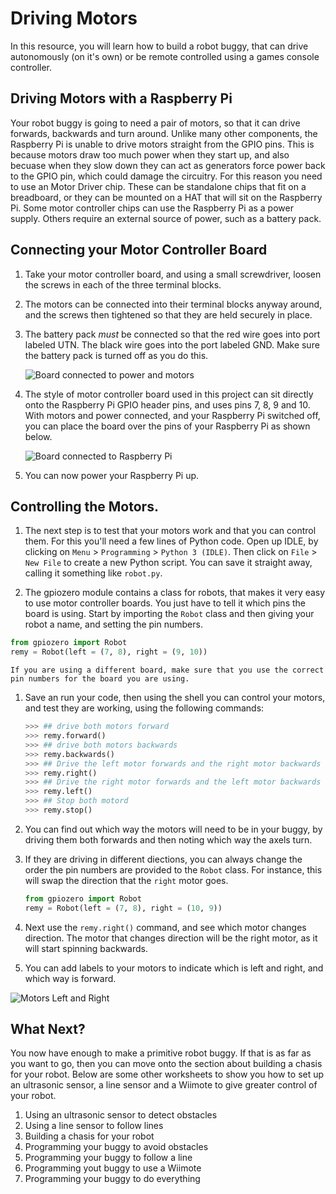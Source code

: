 # Driving Motors

In this resource, you will learn how to build a robot buggy, that can drive autonomously (on it's own) or be remote controlled using a games console controller.

## Driving Motors with a Raspberry Pi

Your robot buggy is going to need a pair of motors, so that it can drive forwards, backwards and turn around.
Unlike many other components, the Raspberry Pi is unable to drive motors straight from the GPIO pins. This is because motors draw too much power when they start up, and also becuase when they slow down they can act as generators force power back to the GPIO pin, which could damage the circuitry.
For this reason you need to use an Motor Driver chip. These can be standalone chips that fit on a breadboard, or they can be mounted on a HAT that will sit on the Raspberry Pi.
Some motor controller chips can use the Raspberry Pi as a power supply. Others require an external source of power, such as a battery pack.

## Connecting your Motor Controller Board

1. Take your motor controller board, and using a small screwdriver, loosen the screws in each of the three terminal blocks.

1. The motors can be connected into their terminal blocks anyway around, and the screws then tightened so that they are held securely in place.

1. The battery pack *must* be connected so that the red wire goes into port labeled UTN. The black wire goes into the port labeled GND. Make sure the battery pack is turned off as you do this.

	![Board connected to power and motors](images/connect1.png)

1. The style of motor controller board used in this project can sit directly onto the Raspberry Pi GPIO header pins, and uses pins 7, 8, 9 and 10. With motors and power connected, and your Raspberry Pi switched off, you can place the board over the pins of your Raspberry Pi as shown below.

	![Board connected to Raspberry Pi](images/connect2.png)

1. You can now power your Raspberry Pi up.

## Controlling the Motors.

1. The next step is to test that your motors work and that you can control them. For this you'll need a few lines of Python code. Open up IDLE, by clicking on `Menu` > `Programming` > `Python 3 (IDLE)`. Then click on `File` > `New File` to create a new Python script. You can save it straight away, calling it something like `robot.py`.

1. The gpiozero module contains a class for robots, that makes it very easy to use motor controller boards. You just have to tell it which pins the board is using. Start by importing the `Robot` class and then giving your robot a name, and setting the pin numbers.

```python
from gpiozero import Robot
remy = Robot(left = (7, 8), right = (9, 10))
```

	If you are using a different board, make sure that you use the correct pin numbers for the board you are using.

1. Save an run your code, then using the shell you can control your motors, and test they are working, using the following commands:

	```python
	>>> ## drive both motors forward
	>>> remy.forward()
	>>> ## drive both motors backwards
	>>> remy.backwards()
	>>> ## Drive the left motor forwards and the right motor backwards
	>>> remy.right()
	>>> ## Drive the right motor forwards and the left motor backwards
	>>> remy.left()
	>>> ## Stop both motord
	>>> remy.stop()
	```
	
1. You can find out which way the motors will need to be in your buggy, by driving them both forwards and then noting which way the axels turn.

1. If they are driving in different diections, you can always change the order the pin numbers are provided to the `Robot` class. For instance, this will swap the direction that the `right` motor goes.

	```python
	from gpiozero import Robot
	remy = Robot(left = (7, 8), right = (10, 9))
	```
1. Next use the `remy.right()` command, and see which motor changes direction. The motor that changes direction will be the right motor, as it will start spinning backwards.

1. You can add labels to your motors to indicate which is left and right, and which way is forward.

![Motors Left and Right](images/label.png)

## What Next?

You now have enough to make a primitive robot buggy. If that is as far as you want to go, then you can move onto the section about building a chasis for your robot. Below are some other worksheets to show you how to set up an ultrasonic sensor, a line sensor and a Wiimote to give greater control of your robot.

1. Using an ultrasonic sensor to detect obstacles
1. Using a line sensor to follow lines
1. Building a chasis for your robot
1. Programming your buggy to avoid obstacles
1. Programming your buggy to follow a line
1. Programming yout buggy to use a Wiimote
1. Programming your buggy to do everything

